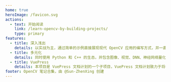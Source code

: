```yaml
---
home: true
heroImage: /favicon.svg
actions:
  - text: 开始阅读
    link: /learn-opencv-by-building-projects/
    type: primary
features:
  - title: 深入浅出
    details: 以实战为主，通过简单的示例直接展现现代 OpenCV 应用的编写方式，并一直到深度学习在 OpenCV 中的应用。
  - title: 多元化
    details: 同时使用 Python 和 C++ 的生态，并包含图像、视觉、DNN、神经网络量化加速推理、移动端等诸多领域。
  - title: VuePress
    details: 本项目是 VuePress 文档计划的一个子项目，VuePress 文档计划致力于将各种自由知识提炼为更加现代化的文档。
footer: OpenCV 笔记合集，由 @Sun-ZhenXing 创建
---
```


<AutoCatalog :orderGetter="(meta) => meta.order" />
